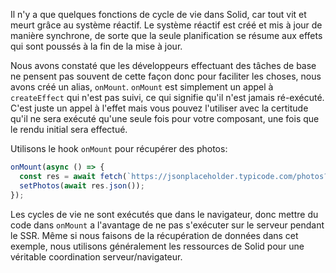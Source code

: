 Il n'y a que quelques fonctions de cycle de vie dans Solid, car tout vit et meurt grâce au système réactif. Le système réactif est créé et mis à jour de manière synchrone, de sorte que la seule planification se résume aux effets qui sont poussés à la fin de la mise à jour.

Nous avons constaté que les développeurs effectuant des tâches de base ne pensent pas souvent de cette façon donc pour faciliter les choses, nous avons créé un alias, `onMount`. `onMount` est simplement un appel à `createEffect` qui n'est pas suivi, ce qui signifie qu'il n'est jamais ré-exécuté. C'est juste un appel à l'effet mais vous pouvez l'utiliser avec la certitude
qu'il ne sera exécuté qu'une seule fois pour votre composant, une fois que le rendu initial sera effectué.

Utilisons le hook `onMount` pour récupérer des photos:
```js
onMount(async () => {
  const res = await fetch(`https://jsonplaceholder.typicode.com/photos?_limit=20`);
  setPhotos(await res.json());
});
```

Les cycles de vie ne sont exécutés que dans le navigateur, donc mettre du code dans `onMount` a l'avantage de ne pas s'exécuter sur le serveur pendant le SSR. Même si nous faisons de la récupération de données dans cet exemple, nous utilisons généralement les ressources de Solid pour une véritable coordination serveur/navigateur.
